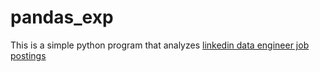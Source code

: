 # pandas_exp

This is a simple python program that analyzes [linkedin data engineer job postings](https://www.kaggle.com/datasets/asaniczka/linkedin-data-engineer-job-postings)
